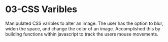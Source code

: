 # 03-CSS Varibles

Manipulated CSS varibles to alter an image. The user has the option to blur, widen the space, and change the color of an image. Accomplished this by building functions within javascript to track the users mouse movements.
